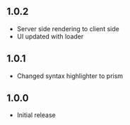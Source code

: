 ## 1.0.2

+ Server side rendering to client side
+ UI updated with loader

## 1.0.1

+ Changed syntax highlighter to prism

## 1.0.0

+ Initial release